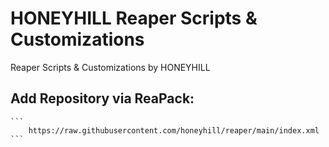 # HONEYHILL Reaper Scripts & Customizations
Reaper Scripts &amp; Customizations by HONEYHILL

## Add Repository via ReaPack: 

    ```
        https://raw.githubusercontent.com/honeyhill/reaper/main/index.xml 
    ```